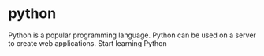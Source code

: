 # python
Python is a popular programming language. Python can be used on a server to create web applications. Start learning Python 

